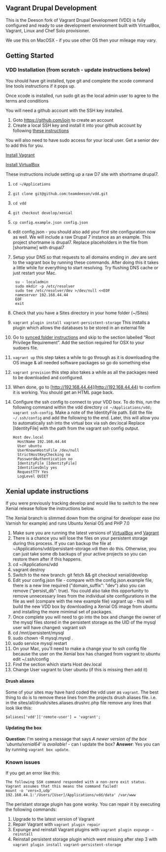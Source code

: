 Vagrant Drupal Development
--------------------------

This is the Deeson fork of Vagrant Drupal Development (VDD) is fully configured and ready to use
development environment built with VirtualBox, Vagrant, Linux and Chef Solo
provisioner.

We use this on MacOSX - if you use other OS then your mileage may vary.

Getting Started
---------------

### VDD Installation (from scratch - update instructions below)

You should have git installed, type git and complete the xcode command line tools instructions if it pops up.

Once xcode is installed, run sudo git as the local admin user to agree to the terms and conditions

You will need a github account with the SSH key installed.

1. Goto https://github.com/join to create an account
2. Create a local SSH key and install it into your github account by following
   [these instructions](https://help.github.com/articles/generating-ssh-keys/)

You will also need to have sudo access for your local user. Get a senior dev to add this for you.

[Install Vagrant](http://www.vagrantup.com/downloads.html)

[Install VirtualBox](https://www.virtualbox.org/wiki/Downloads)

These instructions include setting up a raw D7 site with shortname drupal7.

1. `cd ~/Applications`
2. `git clone git@github.com:teamdeeson/vdd.git`
3. `cd vdd`
4. `git checkout develop/xenial`
5. `cp config.example.json config.json`
6. edit config.json - you should also add your first site configuration now as well. We will include a raw Drupal 7 instance as an example. This project shortname is drupal7. Replace placeholders in the file from [shortname] with drupal7
7. Setup your DNS so that requests to all domains ending in .dev are sent to the vagrant box by running these commands. After doing this it takes a little while for everything to start resolving. Try flushing DNS cache or just restart your Mac.


        su - localadmin
        sudo mkdir -p /etc/resolver
        sudo tee /etc/resolver/dev >/dev/null <<EOF
        nameserver 192.168.44.44
        EOF
        exit


8. Check that you have a Sites directory in your home folder (~/Sites)
9. `vagrant plugin install vagrant-persistent-storage` This installs a plugin which allows the databases to be stored in an external file
10. Go to [synced folder instructions](https://docs.vagrantup.com/v2/synced-folders/nfs.html) and skip to the section labelled “Root Privilege Requirement”. Add the section required for OSX to your sudoers file.
11. `vagrant up` this step takes a while to go through as it is downloading the OS image & all needed software packages so go do something else
12. `vagrant provision` this step also takes a while as all the packages need to be downloaded and configured.
13. When done, go to [http://192.168.44.44](http://192.168.44.44) to confirm it is working. You should get an HTML page back.
14. Configure the ssh config to connect to your VDD box. To do this, run the following command within the vdd directory `cd ~/Applications/vdd; vagrant ssh-config`. Make a note of the IdentityFile path.
    Edit the file `~/.ssh/config` and add the following to the end. Later, this will allow you to automatically ssh into the virtual box via ssh dev.local
    Replace [IdentityFile] with the path from the vagrant ssh config output.


        Host dev.local
          HostName 192.168.44.44
          User ubuntu
          UserKnownHostsFile /dev/null
          StrictHostKeyChecking no
          PasswordAuthentication no
          IdentityFile [IdentityFile]
          IdentitiesOnly yes
          RequestTTY Yes
          LogLevel QUIET


## Xenial update instructions

If you were previously tracking develop and would like to switch to the new Xenial release follow the instructions below.

The Xenial branch is slimmed down from the original for developer ease (no Varnish for example) and runs Ubuntu Xenial OS and PHP 7.0

1. Make sure you are running the latest versions of [VirtualBox](https://www.virtualbox.org/wiki/Downloads) and [Vagrant](https://www.virtualbox.org/wiki/Downloads)
2. There is a chance you will lose the files on your persistent storage during this process. If you can backup the file at ~/Applications/vdd/persistant-storage.vdi then do this. Otherwise, you can just take some db backups of your active projects so you can restore them after if this happens.
3. cd ~/Applications/vdd
4. vagrant destroy
5. Switch to the new branch:  git fetch && git checkout xenial/develop
6. Edit your config.json file - compare with the config.json.example file, there is a new line required ("domain\_suffix": "dev") also you can remove ("persist\_db": true). You could also take this opportunity to remove unnecessary lines from the individual site configurations in the file as well (compare with the new example file)
vagrant up - this will build the new VDD box by downloading a Xenial OS image from ubuntu and installing the more mimimal set of packages.
7. Once complete you will need to go into the box and change the owner of the mysql files stored in the persistent storage as the UID of the mysql user will have changed:
vagrant ssh
8. cd /mnt/persistent/mysql
9. sudo chown -R mysql.mysql .
10. sudo service mysql restart
11. On your Mac, you'll need to make a change your to ssh config file because the user on the Xenial box has changed from vagrant to ubuntu
    edit ~/.ssh/config
12. Find the section which starts Host dev.local
13. Change User vagrant to User ubuntu  (if this is missing then add it)

#### Drush aliases

Some of your sites may have hard coded the vdd user as `vagrant`. The best thing to do is to remove these lines from the projects drush aliases file.  i.e. in the sites/all/drush/sites.aliases.drushrc.php file remove any lines that look like this:

    $aliases['vdd']['remote-user'] = 'vagrant';

#### Updating the box

**Question**: I'm seeing a message that says *A newer version of the box 'ubuntu/xenial64' is available!* - can I update the box?
**Answer**: Yes you can by running `vagrant box update`.

### Known issues

If you get an error like this:

    The following SSH command responded with a non-zero exit status.
    Vagrant assumes that this means the command failed!
    mount -o 'vers=3,udp' 192.168.44.1:'/Users/[User]/Applications/vdd/data' /var/www

The peristant storage plugin has gone wonky. You can repair it by executing the following commands:

1. Upgrade to the latest version of Vagrant
2. Repair Vagrant with
```vagrant plugin repair```
3. Expunge and reinstall Vagrant plugins with
```vagrant plugin expunge —reinstall```
4. Reinstall persistent storage plugin which went missing after step 3 with
```vagrant plugin install vagrant-persistent-storage```

